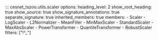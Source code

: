 ::: cesnet_tszoo.utils.scaler
    options:
        heading_level: 2
        show_root_heading: true
        show_source: true
        show_signature_annotations: true
        separate_signature: true
        inherited_members: true
        members:
        - Scaler
        - LogScaler
        - L2Normalizer
        - MeanFiller
        - MinMaxScaler
        - StandardScaler
        - MaxAbsScaler
        - PowerTransformer
        - QuantileTransformer
        - RobustScaler
        filters: ["!^_"]